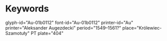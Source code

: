 # Keywords
glyph-id="Au-01b0112"
font-id="Au-01b0112"
printer-id="Au"
printer="Aleksander Augezdecki"
period="1549–1561?"
place="Królewiec-Szamotuły"
PT plate="404"

